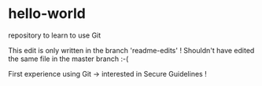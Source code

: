 # hello-world
repository to learn to use Git




This edit is only written in the branch 'readme-edits' !
Shouldn't have edited the same file in the master branch :-(

First experience using Git -> interested in Secure Guidelines !

